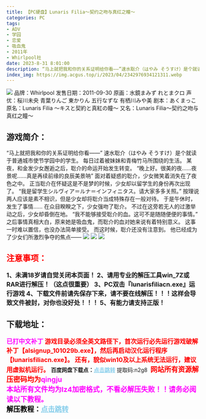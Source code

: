 ```yaml
---
title: 【PC硬盘】Lunaris Filia～契约之吻与真红之瞳～
categories: PC
tags:
- ADV
- 学园
- 恋爱
- 吸血鬼
- 2011年
- Whirlpool社
date: 2023-8-31 8:01:00
description: “马上就把我和你的关系证明给你看――”速水聡介（はやみ そうすけ）是个就读于普通城市使节学园中的学生。每日过着被妹妹和青梅竹马所围绕的生活。某夜，和金发少女邂逅之后，聡介的命运开始发生转变。“晚上好。很美的夜……夜景呢……真是再续前缘的良辰美景呐”面对着疑惑的聡介，少女微笑着消失在了夜色之中。正当聡介在怀疑这是不是梦的时候，少女却以留学生的身份再次出现了。“我是留学生シルヴィア＝ルナ＝インフィニタス。请大家多多关照。”
index_img: https://img.acgus.top/i/2023/04/2342976934121311.webp
---
```

![](https://img.acgus.top/i/2023/04/2342976934121311.webp)
品牌：Whirlpool
发售日期：2011-09-30
原画：水鏡まみず れとまクロ
声优：桜川未央 青葉りんご 東かりん 五行なずな 有栖川みや美
剧本：あくまっこ
原名：Lunaris Filia ～キスと契約と真紅の瞳～
又名：Lunaris Filia～契约之吻与真红之瞳～

## 游戏简介：
“马上就把我和你的关系证明给你看――”
速水聡介（はやみ そうすけ）是个就读于普通城市使节学园中的学生。
每日过着被妹妹和青梅竹马所围绕的生活。
某夜，和金发少女邂逅之后，聡介的命运开始发生转变。
“晚上好。很美的夜……夜景呢……真是再续前缘的良辰美景呐”
面对着疑惑的聡介，少女微笑着消失在了夜色之中。
正当聡介在怀疑这是不是梦的时候，少女却以留学生的身份再次出现了。
“我是留学生シルヴィア＝ルナ＝インフィニタス。请大家多多关照。”
按理说两人应该是素不相识，但是少女却将聡介当成特殊存在一般对待。
于是午休时，发生了事情……
在众目睽睽之下，少女强吻了聡介。
不过在这旁若无人的过激举动之后，少女却昏倒在地。
“我不能够接受聡介的血。这可不是随随便便的事情。”
之后事情真相大白，原来她是吸血鬼，而聡介的血对她来说有着特别意义。
这事一时难以置信，也没办法简单接受。
而这时候，聡介还没有注意到。
他已经成为了少女们所激烈争夺的焦点――
![](https://img.acgus.top/i/2023/04/a9e0428164121325.webp)
![](https://img.acgus.top/i/2023/04/6a46d72197121319.webp)
![](https://img.acgus.top/i/2023/04/6628d795b0121315.webp)






## <font color=#FF0000 >注意事项：</font>
<font size=3><b>1、未满18岁请自觉关闭本页面！
2、请用专业的解压工具win_7Z或RAR进行解压！（这点很重要）
3、PC双击『lunarisfiliacn.exe』运行游戏
4、下载文件前请先保存下来，请不要在线解压！！！这样会导致文件被封，对你也没好处！！！
5、有能力请支持正版！</b></font>

## 下载地址：
<font color=#FF00FF size=3><b>已打中文补丁</b></font>
<font color=#FF0000 size=3>**游戏目录必须全英文路径下，首次运行必先运行游戏破解补丁【alsignup_101029b.exe】，然后再启动汉化运行程序【lunarisfiliacn.exe】。**</font>
<font color=#FF0000 size=3>**还有，貌似win10及以上系统无法运行，建议用虚拟机运行。**</font>
<b>百度网盘下载点：</b><a href="https://pan.baidu.com/s/1jyJ1w3LMUsjKHaih7HuIug?pwd=n2g8" style="color: #87CEEB;"><b>点击跳转</b></a> 提取码:n2g8
<a style="padding: 0" href="https://post.qingju.org/AD/"><img style="max-width:100%" src="https://img.acgus.top/i/2024/07/478f689b8021d8d499ab43d21acf137a.gif" alt=""></a>
<b><font color=#FF0000 size=4>网站所有资源解压密码均为</b></font><b><font color=#FF00FF size=4>qingju</font><font color=#FF0000 ></font></b><br><b><font color=#FF00FF size=4>本站所有文件均为lz4加密格式，不看必解压失败！！请务必阅读以下教程。</b></font><br><b><font color=#000 size=4>解压教程：</b><a href="https://post.qingju.org/tutorial/000/" style="color: #87CEEB;"><b>点击跳转</b></a>